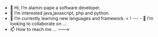 - 👋 Hi, I’m alamin-pape a software developer.
- 👀 I’m interested java,javascript, php and python.
- 🌱 I’m currently learning new languages and framework.
< ! --- - 💞️ I’m looking to collaborate on ...
- 📫 How to reach me ... --->

<!---
alamin-pape/alamin-pape is a ✨ special ✨ repository because its `README.md` (this file) appears on your GitHub profile.
You can click the Preview link to take a look at your changes.
--->
